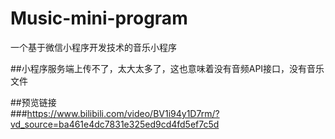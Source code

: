 # Music-mini-program
一个基于微信小程序开发技术的音乐小程序

##小程序服务端上传不了，太大太多了，这也意味着没有音频API接口，没有音乐文件

##预览链接  
###https://www.bilibili.com/video/BV1i94y1D7rm/?vd_source=ba461e4dc7831e325ed9cd4fd5ef7c5d
